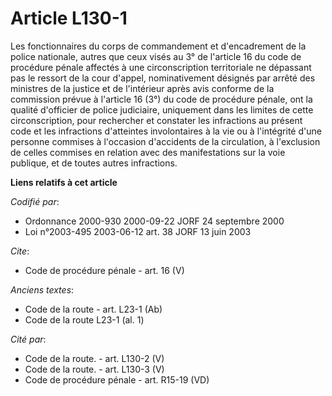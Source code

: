 # Article L130-1

Les fonctionnaires du corps de commandement et d'encadrement de la police nationale, autres que ceux visés au 3° de l'article
16 du code de procédure pénale affectés à une circonscription territoriale ne dépassant pas le ressort de la cour d'appel,
nominativement désignés par arrêté des ministres de la justice et de l'intérieur après avis conforme de la commission prévue
à l'article 16 (3°) du code de procédure pénale, ont la qualité d'officier de police judiciaire, uniquement dans les limites
de cette circonscription, pour rechercher et constater les infractions au présent code et les infractions d'atteintes
involontaires à la vie ou à l'intégrité d'une personne commises à l'occasion d'accidents de la circulation, à l'exclusion de
celles commises en relation avec des manifestations sur la voie publique, et de toutes autres infractions.

**Liens relatifs à cet article**

_Codifié par_:

  - Ordonnance 2000-930 2000-09-22 JORF 24 septembre 2000
  - Loi n°2003-495 2003-06-12 art. 38 JORF 13 juin 2003

_Cite_:

  - Code de procédure pénale - art. 16 (V)

_Anciens textes_:

  - Code de la route - art. L23-1 (Ab)
  - Code de la route L23-1 (al. 1)

_Cité par_:

  - Code de la route. - art. L130-2 (V)
  - Code de la route. - art. L130-3 (V)
  - Code de procédure pénale - art. R15-19 (VD)
